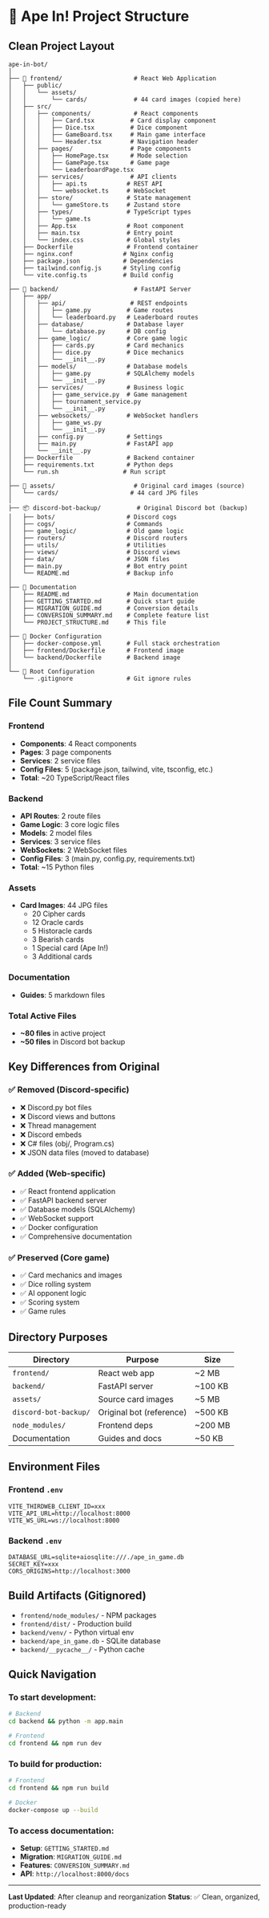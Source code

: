# 📁 Ape In! Project Structure

## Clean Project Layout

```
ape-in-bot/
│
├── 📱 frontend/                    # React Web Application
│   ├── public/
│   │   └── assets/
│   │       └── cards/             # 44 card images (copied here)
│   ├── src/
│   │   ├── components/            # React components
│   │   │   ├── Card.tsx          # Card display component
│   │   │   ├── Dice.tsx          # Dice component
│   │   │   ├── GameBoard.tsx     # Main game interface
│   │   │   └── Header.tsx        # Navigation header
│   │   ├── pages/                # Page components
│   │   │   ├── HomePage.tsx      # Mode selection
│   │   │   ├── GamePage.tsx      # Game page
│   │   │   └── LeaderboardPage.tsx
│   │   ├── services/             # API clients
│   │   │   ├── api.ts           # REST API
│   │   │   └── websocket.ts     # WebSocket
│   │   ├── store/               # State management
│   │   │   └── gameStore.ts     # Zustand store
│   │   ├── types/               # TypeScript types
│   │   │   └── game.ts
│   │   ├── App.tsx              # Root component
│   │   ├── main.tsx             # Entry point
│   │   └── index.css            # Global styles
│   ├── Dockerfile               # Frontend container
│   ├── nginx.conf              # Nginx config
│   ├── package.json            # Dependencies
│   ├── tailwind.config.js      # Styling config
│   └── vite.config.ts          # Build config
│
├── 🔧 backend/                     # FastAPI Server
│   ├── app/
│   │   ├── api/                  # REST endpoints
│   │   │   ├── game.py          # Game routes
│   │   │   └── leaderboard.py   # Leaderboard routes
│   │   ├── database/            # Database layer
│   │   │   └── database.py      # DB config
│   │   ├── game_logic/          # Core game logic
│   │   │   ├── cards.py         # Card mechanics
│   │   │   ├── dice.py          # Dice mechanics
│   │   │   └── __init__.py
│   │   ├── models/              # Database models
│   │   │   ├── game.py          # SQLAlchemy models
│   │   │   └── __init__.py
│   │   ├── services/            # Business logic
│   │   │   ├── game_service.py  # Game management
│   │   │   ├── tournament_service.py
│   │   │   └── __init__.py
│   │   ├── websockets/          # WebSocket handlers
│   │   │   ├── game_ws.py
│   │   │   └── __init__.py
│   │   ├── config.py            # Settings
│   │   ├── main.py              # FastAPI app
│   │   └── __init__.py
│   ├── Dockerfile               # Backend container
│   ├── requirements.txt         # Python deps
│   └── run.sh                  # Run script
│
├── 🎴 assets/                      # Original card images (source)
│   └── cards/                    # 44 card JPG files
│
├── 📦 discord-bot-backup/          # Original Discord bot (backup)
│   ├── bots/                    # Discord cogs
│   ├── cogs/                    # Commands
│   ├── game_logic/              # Old game logic
│   ├── routers/                 # Discord routers
│   ├── utils/                   # Utilities
│   ├── views/                   # Discord views
│   ├── data/                    # JSON files
│   ├── main.py                  # Bot entry point
│   └── README.md                # Backup info
│
├── 📄 Documentation
│   ├── README.md                # Main documentation
│   ├── GETTING_STARTED.md       # Quick start guide
│   ├── MIGRATION_GUIDE.md       # Conversion details
│   ├── CONVERSION_SUMMARY.md    # Complete feature list
│   └── PROJECT_STRUCTURE.md     # This file
│
├── 🐳 Docker Configuration
│   ├── docker-compose.yml       # Full stack orchestration
│   ├── frontend/Dockerfile      # Frontend image
│   └── backend/Dockerfile       # Backend image
│
└── 🔧 Root Configuration
    └── .gitignore               # Git ignore rules

```

## File Count Summary

### Frontend
- **Components**: 4 React components
- **Pages**: 3 page components
- **Services**: 2 service files
- **Config Files**: 5 (package.json, tailwind, vite, tsconfig, etc.)
- **Total**: ~20 TypeScript/React files

### Backend
- **API Routes**: 2 route files
- **Game Logic**: 3 core logic files
- **Models**: 2 model files
- **Services**: 3 service files
- **WebSockets**: 2 WebSocket files
- **Config Files**: 3 (main.py, config.py, requirements.txt)
- **Total**: ~15 Python files

### Assets
- **Card Images**: 44 JPG files
  - 20 Cipher cards
  - 12 Oracle cards
  - 5 Historacle cards
  - 3 Bearish cards
  - 1 Special card (Ape In!)
  - 3 Additional cards

### Documentation
- **Guides**: 5 markdown files

### Total Active Files
- **~80 files** in active project
- **~50 files** in Discord bot backup

## Key Differences from Original

### ✅ Removed (Discord-specific)
- ❌ Discord.py bot files
- ❌ Discord views and buttons
- ❌ Thread management
- ❌ Discord embeds
- ❌ C# files (obj/, Program.cs)
- ❌ JSON data files (moved to database)

### ✅ Added (Web-specific)
- ✅ React frontend application
- ✅ FastAPI backend server
- ✅ Database models (SQLAlchemy)
- ✅ WebSocket support
- ✅ Docker configuration
- ✅ Comprehensive documentation

### ✅ Preserved (Core game)
- ✅ Card mechanics and images
- ✅ Dice rolling system
- ✅ AI opponent logic
- ✅ Scoring system
- ✅ Game rules

## Directory Purposes

| Directory | Purpose | Size |
|-----------|---------|------|
| `frontend/` | React web app | ~2 MB |
| `backend/` | FastAPI server | ~100 KB |
| `assets/` | Source card images | ~5 MB |
| `discord-bot-backup/` | Original bot (reference) | ~500 KB |
| `node_modules/` | Frontend deps | ~200 MB |
| Documentation | Guides and docs | ~50 KB |

## Environment Files

### Frontend `.env`
```
VITE_THIRDWEB_CLIENT_ID=xxx
VITE_API_URL=http://localhost:8000
VITE_WS_URL=ws://localhost:8000
```

### Backend `.env`
```
DATABASE_URL=sqlite+aiosqlite:///./ape_in_game.db
SECRET_KEY=xxx
CORS_ORIGINS=http://localhost:3000
```

## Build Artifacts (Gitignored)

- `frontend/node_modules/` - NPM packages
- `frontend/dist/` - Production build
- `backend/venv/` - Python virtual env
- `backend/ape_in_game.db` - SQLite database
- `backend/__pycache__/` - Python cache

## Quick Navigation

### To start development:
```bash
# Backend
cd backend && python -m app.main

# Frontend
cd frontend && npm run dev
```

### To build for production:
```bash
# Frontend
cd frontend && npm run build

# Docker
docker-compose up --build
```

### To access documentation:
- **Setup**: `GETTING_STARTED.md`
- **Migration**: `MIGRATION_GUIDE.md`
- **Features**: `CONVERSION_SUMMARY.md`
- **API**: `http://localhost:8000/docs`

---

**Last Updated**: After cleanup and reorganization
**Status**: ✅ Clean, organized, production-ready





